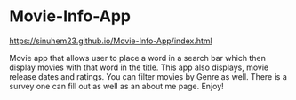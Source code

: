 # Movie-Info-App

https://sinuhem23.github.io/Movie-Info-App/index.html

Movie app that allows user to place a word in a search bar which then display movies with that word in the title. This app also displays, movie release dates and ratings. You can filter movies by Genre as well. There is a survey one can fill out as well as an about me page. Enjoy!



